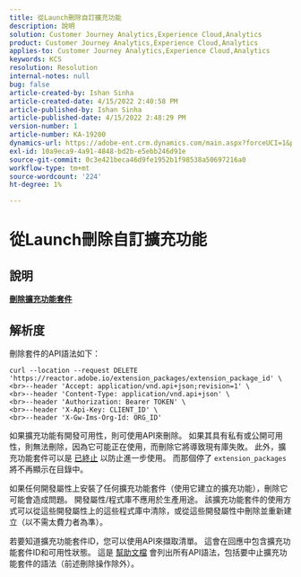 ```yaml
---
title: 從Launch刪除自訂擴充功能
description: 說明
solution: Customer Journey Analytics,Experience Cloud,Analytics
product: Customer Journey Analytics,Experience Cloud,Analytics
applies-to: Customer Journey Analytics,Experience Cloud,Analytics
keywords: KCS
resolution: Resolution
internal-notes: null
bug: false
article-created-by: Ishan Sinha
article-created-date: 4/15/2022 2:40:58 PM
article-published-by: Ishan Sinha
article-published-date: 4/15/2022 2:48:29 PM
version-number: 1
article-number: KA-19200
dynamics-url: https://adobe-ent.crm.dynamics.com/main.aspx?forceUCI=1&pagetype=entityrecord&etn=knowledgearticle&id=d53e500b-cabc-ec11-983f-0022480b4e7f
exl-id: 10a9eca9-4a91-4848-bd2b-e5ebb246d91e
source-git-commit: 0c3e421beca46d9fe1952b1f98538a50697216a0
workflow-type: tm+mt
source-wordcount: '224'
ht-degree: 1%

---
```


# 從Launch刪除自訂擴充功能

## 說明

<u><b>刪除擴充功能套件</b></u>

## 解析度


刪除套件的API語法如下：


```
curl --location --request DELETE 'https://reactor.adobe.io/extension_packages/extension_package_id' \
<br>--header 'Accept: application/vnd.api+json;revision=1' \
<br>--header 'Content-Type: application/vnd.api+json' \
<br>--header 'Authorization: Bearer TOKEN' \
<br>--header 'X-Api-Key: CLIENT_ID' \
<br>--header 'X-Gw-Ims-Org-Id: ORG_ID'
```


如果擴充功能有開發可用性，則可使用API來刪除。 如果其具有私有或公開可用性，則無法刪除，因為它可能正在使用，而刪除它將導致現有庫失敗。 此外，擴充功能套件可以是 [已終止](https://experienceleague.adobe.com/docs/experience-platform/tags/api/endpoints/extension-packages.html?lang=en#discontinue) 以防止進一步使用。 而那個停了 `extension_packages` 將不再顯示在目錄中。

如果任何開發屬性上安裝了任何擴充功能套件（使用它建立的擴充功能），刪除它可能會造成問題。 開發屬性/程式庫不應用於生產用途。 該擴充功能套件的使用方式可以從這些開發屬性上的這些程式庫中清除，或從這些開發屬性中刪除並重新建立（以不需太費力者為準）。

若要知道擴充功能套件ID，您可以使用API來擷取清單。 這會在回應中包含擴充功能套件ID和可用性狀態。 這是 [幫助文檔](https://experienceleague.adobe.com/docs/experience-platform/tags/api/endpoints/extension-packages.html?lang=en#list) 會列出所有API語法，包括要中止擴充功能套件的語法（前述刪除操作除外）。
